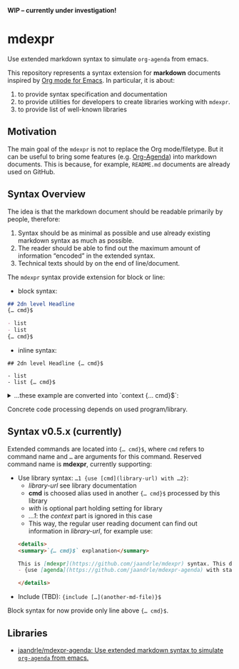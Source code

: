 **WIP – currently under investigation!**

# mdexpr
Use extended markdown syntax to simulate `org-agenda` from emacs.

This repository represents a syntax extension for
**markdown** documents inspired by [Org mode for Emacs](https://orgmode.org/).
In particular, it is about:

1. to provide syntax specification and documentation
1. to provide utilities for developers to create libraries working with `mdexpr`.
1. to provide list of well-known libraries

## Motivation
The main goal of the `mdexpr` is not to replace the Org mode/filetype.
But it can be useful to bring some features (e.g.
[Org-Agenda](http://www.cachestocaches.com/2016/9/my-workflow-org-agenda/)) into markdown documents.
This is because, for example, `README.md` documents are already used on GitHub.

## Syntax Overview
The idea is that the markdown document should be readable primarily by people, therefore:

1. Syntax should be as minimal as possible and use already existing markdown syntax as much as possible.
1. The reader should be able to find out the maximum amount of information “encoded” in the extended syntax.
1. Technical texts should by on the end of line/document.

The `mdexpr` syntax provide extension for block or line:
- block syntax:
```markdown
## 2dn level Headline
{… cmd}$

- list
- list
{… cmd}$
```
- inline syntax:
```
## 2dn level Headline {… cmd}$

- list
- list {… cmd}$
```

<details>
<summary>…these example are converted into `context {… cmd}$`:</summary>

- first example (block syntax)
	- context:
	```
	## 2dn level Headline
	```
	- command & arguments:
	```
	{… cmd}$
	```
- second example (block syntax)
	- context:
	```
	- list
	- list
	```
	- command & arguments:
	```
	{… cmd}$
	```
- third example (inline syntax)
	- context:
	```
	## 2dn level Headline
	```
	- command & arguments:
	```
	{… cmd}$
	```
- fourth example (inline syntax)
	- context:
	```
	- list 
	```
	- command & arguments:
	```
	{… cmd}$
	```

</details>

Concrete code processing depends on used program/library.

## Syntax v0.5.x (currently)
Extended commands are located into `{… cmd}$`, where `cmd` refers to command name and `…` are arguments for this command.
Reserved command name is **mdexpr**, currently supporting:

- Use library syntax: `…1 {use [cmd](library-url) with …2}`:
	- *library-url* see library documentation
	- **cmd** is choosed alias used in another `{… cmd}$` processed by this library
	- *with* is optional part holding setting for library
	- *…1*: the *context* part is ignored in this case
	- This way, the regular user reading document can find out information in *library-url*, for example use:
	```markdown
	<details>
	<summary>`{… cmd}$` explanation</summary>

	This is [mdexpr](https://github.com/jaandrle/mdexpr) syntax. This document uses:
	- {use [agenda](https://github.com/jaandrle/mdexpr-agenda) with states=TODO,NEXT|DONE mdexpr}$

	</details>
	```
- Include (TBD): `{include […](another-md-file)}$`

Block syntax for now provide only line above `{… cmd}$`.

## Libraries
- [jaandrle/mdexpr-agenda: Use extended markdown syntax to simulate `org-agenda` from emacs.](https://github.com/jaandrle/mdexpr-agenda)
